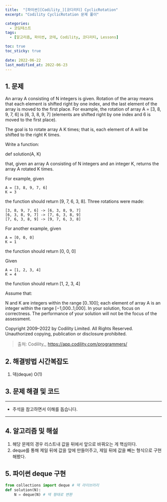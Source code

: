 ```yaml
---
title:  "[파이썬][Codility_][코디리티] CyclicRotation"
excerpt: "Codility CyclicRotation 문제 풀이"

categories:
  - 코딩테스트
tags:
  - [알고리즘, 파이썬, 코테, Codility, 코디리티, Lessons]

toc: true
toc_sticky: true
 
date: 2022-06-22
last_modified_at: 2022-06-23
---
```



## 1. 문제

An array A consisting of N integers is given. Rotation of the array means that each element is shifted right by one index, and the last element of the array is moved to the first place. For example, the rotation of array A = [3, 8, 9, 7, 6] is [6, 3, 8, 9, 7] (elements are shifted right by one index and 6 is moved to the first place).

The goal is to rotate array A K times; that is, each element of A will be shifted to the right K times.

Write a function:

def solution(A, K)

that, given an array A consisting of N integers and an integer K, returns the array A rotated K times.

For example, given

    A = [3, 8, 9, 7, 6]
    K = 3
the function should return [9, 7, 6, 3, 8]. Three rotations were made:

    [3, 8, 9, 7, 6] -> [6, 3, 8, 9, 7]
    [6, 3, 8, 9, 7] -> [7, 6, 3, 8, 9]
    [7, 6, 3, 8, 9] -> [9, 7, 6, 3, 8]
For another example, given

    A = [0, 0, 0]
    K = 1
the function should return [0, 0, 0]

Given

    A = [1, 2, 3, 4]
    K = 4
the function should return [1, 2, 3, 4]

Assume that:

N and K are integers within the range [0..100];
each element of array A is an integer within the range [−1,000..1,000].
In your solution, focus on correctness. The performance of your solution will not be the focus of the assessment.

Copyright 2009–2022 by Codility Limited. All Rights Reserved. Unauthorized copying, publication or disclosure prohibited.


> 출처: Codility_, https://app.codility.com/programmers/

## 2. 해결방법 시간복잡도
1. 덱(deque) O(1)


## 3. 문제 해결 및 코드
--- 

<script src="https://gist.github.com/cmblir/ef883c5fa2f2e33ef23bba0c5606a8ae.js"></script>

- 주석을 참고하면서 이해를 돕습니다.
---

## 4. 알고리즘 및 해설

1. 해당 문제의 경우 리스트내 값을 뒤에서 앞으로 바꿔오는 게 핵심이다.
2. deque를 통해 제일 뒤에 값을 앞에 만들어주고, 제일 뒤에 값을 빼는 형식으로 구현해봤다.

## 5. 파이썬 deque 구현
```python
from collections import deque # 덱 라이브러리
def solution(N):
    N = deque(N) # 덱 형태로 변환
```